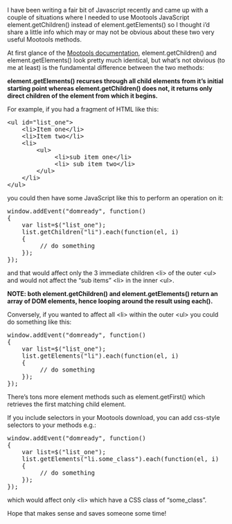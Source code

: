 <p>I have been writing a fair bit of Javascript recently and came up with a couple of situations where I needed to use Mootools JavaScript element.getChildren() instead of element.getElements() so I thought i&#8217;d share a little info which may or may not be obvious about these two very useful Mootools methods.</p>
<p>At first glance of the <a href="http://mootools.net/docs/core/Element/Element" target="_blank">Mootools documentation</a>, element.getChildren() and element.getElements() look pretty much identical, but what&#8217;s not obvious (to me at least) is the fundamental difference between the two methods:</p>
<p><strong>element.getElements() recurses through all child elements from it&#8217;s initial starting point whereas element.getChildren() does not, it returns only direct children of the element from which it begins.</strong></p>
<p>For example, if you had a fragment of HTML like this:</p>
<pre>&lt;ul id="list_one"&gt;
    &lt;li&gt;Item one&lt;/li&gt;
    &lt;li&gt;Item two&lt;/li&gt;
    &lt;li&gt;
        &lt;ul&gt;
             &lt;li&gt;sub item one&lt;/li&gt;
             &lt;li&gt; sub item two&lt;/li&gt;
        &lt;/ul&gt;
    &lt;/li&gt;
&lt;/ul&gt;
</pre>
<p>you could then have some JavaScript like this to perform an operation on it:</p>
<pre>window.addEvent("domready", function()
{
    var list=$("list_one");
    list.getChildren("li").each(function(el, i)
    {
         // do something
    });
});
</pre>
<p>and that would affect only the 3 immediate children &lt;li&gt; of the outer &lt;ul&gt; and would not affect the &#8220;sub items&#8221; &lt;li&gt; in the inner &lt;ul&gt;.</p>
<p><strong>NOTE: both element.getChildren() and element.getElements() return an array of DOM elements, hence looping around the result using each().</strong></p>
<p>Conversely, if you wanted to affect all &lt;li&gt; within the outer &lt;ul&gt; you could do something like this:</p>
<pre>window.addEvent("domready", function()
{
    var list=$("list_one");
    list.getElements("li").each(function(el, i)
    {
         // do something
    });
});
</pre>
<p>There&#8217;s tons more element methods such as element.getFirst() which retrieves the first matching child element.</p>
<p>If you include selectors in your Mootools download, you can add css-style selectors to your methods e.g.:</p>
<pre>window.addEvent("domready", function()
{
    var list=$("list_one");
    list.getElements("li.some_class").each(function(el, i)
    {
         // do something
    });
});
</pre>
<p>which would affect only &lt;li&gt; which have a CSS class of &#8220;some_class&#8221;.</p>
<p>Hope that makes sense and saves someone some time!</p>